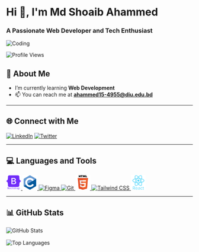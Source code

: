 # Hi 👋, I'm Md Shoaib Ahammed  
### A Passionate Web Developer and Tech Enthusiast  

![Coding](https://i.ytimg.com/vi/_huo7KMp2Ww/maxresdefault.jpg)

![Profile Views](https://komarev.com/ghpvc/?username=shoaib-ahammed-49&label=Profile%20views&color=0e75b6&style=flat)

## 🌱 About Me  
- I’m currently learning **Web Development**  
- 📫 You can reach me at **[ahammed15-4955@diu.edu.bd](mailto:ahammed15-4955@diu.edu.bd)**  

---

## 🌐 Connect with Me  
<p align="left">
<a href="https://linkedin.com/in/your-linkedin" target="blank"><img align="center" src="https://cdn.jsdelivr.net/npm/simple-icons@v3/icons/linkedin.svg" alt="LinkedIn" height="30" width="30" /></a>
<a href="https://twitter.com/your-twitter" target="blank"><img align="center" src="https://cdn.jsdelivr.net/npm/simple-icons@v3/icons/twitter.svg" alt="Twitter" height="30" width="30" /></a>
</p>

---

## 💻 Languages and Tools  
<p align="left"> 
  <a href="https://getbootstrap.com" target="_blank"> 
    <img src="https://raw.githubusercontent.com/devicons/devicon/master/icons/bootstrap/bootstrap-plain-wordmark.svg" alt="Bootstrap" width="40" height="40"/> 
  </a> 
  <a href="https://www.cprogramming.com/" target="_blank"> 
    <img src="https://raw.githubusercontent.com/devicons/devicon/master/icons/c/c-original.svg" alt="C" width="40" height="40"/> 
  </a> 
  <a href="https://figma.com" target="_blank"> 
    <img src="https://www.vectorlogo.zone/logos/figma/figma-icon.svg" alt="Figma" width="40" height="40"/> 
  </a> 
  <a href="https://git-scm.com/" target="_blank"> 
    <img src="https://www.vectorlogo.zone/logos/git-scm/git-scm-icon.svg" alt="Git" width="40" height="40"/> 
  </a> 
  <a href="https://www.w3.org/html/" target="_blank"> 
    <img src="https://raw.githubusercontent.com/devicons/devicon/master/icons/html5/html5-original-wordmark.svg" alt="HTML5" width="40" height="40"/> 
  </a> 
  <a href="https://tailwindcss.com/" target="_blank"> 
    <img src="https://www.vectorlogo.zone/logos/tailwindcss/tailwindcss-icon.svg" alt="Tailwind CSS" width="40" height="40"/> 
  </a> 
  <a href="https://reactjs.org/" target="_blank"> 
    <img src="https://raw.githubusercontent.com/devicons/devicon/master/icons/react/react-original-wordmark.svg" alt="React" width="40" height="40"/> 
  </a> 
</p>

---

## 📊 GitHub Stats  
<p>
  <img align="center" src="https://github-readme-stats.vercel.app/api?username=shoaib-ahammed-49&show_icons=true&locale=en&theme=radical" alt="GitHub Stats" />
</p>
<p>
  <img align="center" src="https://github-readme-stats.vercel.app/api/top-langs/?username=shoaib-ahammed-49&layout=compact&theme=radical" alt="Top Languages" />
</p>
